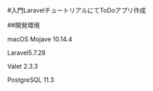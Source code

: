 #入門LaravelチュートリアルにてToDoアプリ作成

##開発環境

macOS Mojave 10.14.4 

Laravel5.7.28

Valet 2.3.3

PostgreSQL 11.3
